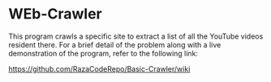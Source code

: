 # WEb-Crawler
This program crawls a specific site to extract a list of all the YouTube videos resident there.
For a brief detail of the problem along with a live demonstration of the program, refer to the following link:

https://github.com/RazaCodeRepo/Basic-Crawler/wiki

